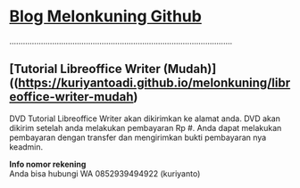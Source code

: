 # [Blog Melonkuning Github](https://kuriyantoadi.github.io/melonkuning/)
...................................................................................................

## [Tutorial Libreoffice Writer (Mudah)]((https://kuriyantoadi.github.io/melonkuning/libreoffice-writer-mudah)

DVD Tutorial Libreoffice Writer akan dikirimkan ke alamat anda. DVD akan dikirim setelah anda melakukan pembayaran Rp #.
Anda dapat melakukan pembayaran dengan transfer dan mengirimkan bukti pembayaran nya keadmin.

**Info nomor rekening**
<br>Anda bisa hubungi WA 0852939494922 (kuriyanto)
